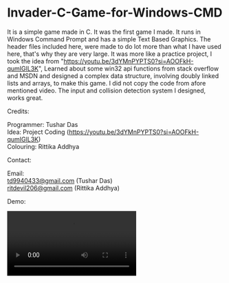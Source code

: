 # Invader-C-Game-for-Windows-CMD

It is a simple game made in C. It was the first game I made. It runs in Windows Command Prompt and has a simple Text Based Graphics.
The header files included here, were made to do lot more than what I have used here, that's why they are very large. It was more like
a practice project, I took the idea from "https://youtu.be/3dYMnPYPTS0?si=AOOFkH-qumIGlL3K", Learned about some win32 api functions from
stack overflow and MSDN and designed a complex data structure, involving doubly linked lists and arrays, to make this game. I did not copy the
code from afore mentioned video. The input and collision detection system I designed, works great.

Credits:

Programmer: Tushar Das<br>
Idea: Project Coding (https://youtu.be/3dYMnPYPTS0?si=AOOFkH-qumIGlL3K)<br>
Colouring: Rittika Addhya

Contact:

Email:<br>
td9940433@gmail.com (Tushar Das)<br>
ritdevil206@gmail.com (Rittika Addhya)<br>

Demo:

<video src = "invader.mp4">
